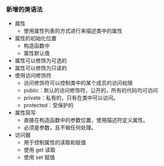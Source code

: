 ### 新增的类语法



+ 属性
  + 使用属性列表的方式进行来描述类中的属性
+ 属性的初始化位置
  + 构造函数中
  + 属性默认值
+ 属性可以修饰为可选的
+ 属性可以修饰为只读的
+ 使用访问修饰符
  + 访问修饰符可以控制类中的某个成员的访问权限
  + public：默认的访问修饰符，公开的，所有的代码均可访问
  + private：私有的，只有在类中可以访问。
  + protected：受保护的
+ 属性简写
  + 直接在构造函数中的参数位置，使用描述符定义属性。
  + 必须是参数，且不做任何处理。
+ 访问器
  + 用于控制属性的读取和赋值
  + 使用 get 读取
  + 使用 set 赋值

